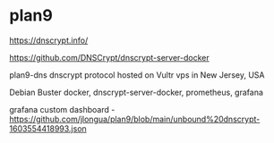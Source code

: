 # plan9

https://dnscrypt.info/

https://github.com/DNSCrypt/dnscrypt-server-docker

plan9-dns dnscrypt protocol
hosted on Vultr vps in New Jersey, USA

Debian Buster
docker, dnscrypt-server-docker, prometheus, grafana

grafana custom dashboard - https://github.com/jlongua/plan9/blob/main/unbound%20dnscrypt-1603554418993.json
